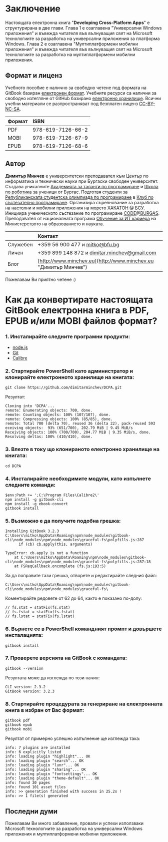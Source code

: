 # Заключение

Настоящата електронна книга "**Developing Cross-Platform Apps**" е структурирана в две глави. Глава 1 е озаглавена "Универсални Windows приложения" и въвежда читателя във вълнуващия свят на Microsoft технологиите за разработка на универсални приложения за платформа Windows. Глава 2 е озаглавена "Mултиплатформени мобилни приложения" и въвежда читателя във вълнуващия свят на Microsoft технологиите за разработка на мултиплатформени мобилни приложения.

## Формат и лиценз

Учебното пособие е налично за свободно четене под формата на GitBook базиран [електронен формат](https://dimitar-minchev.gitbook.io/developing-cross-platform-apps/). Учебните ресурси са налични за свободно изтегляне от GitHub базирано [електронно хранилище](https://github.com/dimitarminchev/DCPA/). Всични учебни материали се разпространяват под безплатен лиценз [CC-BY-NC-SA](https://creativecommons.org/licenses/by-nc-sa/4.0/).

| Формат | ISBN |
| :--- | :--- |
| PDF | 978-619-7126-66-2 |
| MOBI | 978-619-7126-67-9 |
| EPUB | 978-619-7126-68-6 |

## Автор

**Димитър Минчев** е университетски преподавател към Център по информатика и технически науки при Бургаски свободен университет. Създава уникалните [Академията за таланти по програмиране](http://atp.bfu.bg/) и [Школа по роботика](http://robots.bfu.bg/) за ученици от Бургас. Подготвя студенти за [Републиканската студентска олимпиада по програмиране](http://www.bcpc.eu/) в [Клуб по състезателно програмиране](https://dev.bfu.bg/). Организира съревнование за разработка на настолни и мобилни приложения на морето [ХАКАТОН @ БСУ](https://dev.bfu.bg/hackathon/). Инициира ученическото състезание по програмиране [CODE@BURGAS](https://spoj.bfu.bg/). Преподавател от националната програма [Обучение за ИТ кариера](https://github.com/dimitarminchev/ITCareer) на Министерството на образованието и науката. 

|| Контакт |
| :--- | :--- |
| Служебен | +359 56 900 477 и [mitko@bfu.bg](http://www.minchev.eu/about/mitko@bfu.bg) |
| Личен | +359 899 148 872 и [dimitar.minchev@gmail.com](mailto:dimitar.minchev@gmail.com) |
| Блог | [http://www.minchev.eu](http://www.minchev.eu "Димитър Минчев") |

Пожелавам Ви приятно четене :)

# Как да конвертирате настоящата GitBook електронна книга в PDF, EPUB и/или MOBI файлов формат?

### 1. Инсталирайте следните програмни продукти:

- [node.js](https://nodejs.org/en/download/)
- [Git](https://git-scm.com/download/win)
- [Calibre](https://calibre-ebook.com/dist/win64)

### 2. Стартирайте PowerShell като администратор и клонирайте електронното хранилище на книгата:

```
git clone https://github.com/dimitarminchev/DCPA.git
```

Резултат:

```
Cloning into 'DCPA'...
remote: Enumerating objects: 700, done.
remote: Counting objects: 100% (107/107), done.
remote: Compressing objects: 100% (85/85), done.
remote: Total 700 (delta 70), reused 36 (delta 22), pack-reused 593 eceiving objects:  93% (651/700), 202.79 MiB | 9.45 MiB/s
Receiving objects: 100% (700/700), 204.77 MiB | 9.35 MiB/s, done.
Resolving deltas: 100% (410/410), done.
```

### 3. Влезте в току що клонираното електронно хранилище на книгата: 

```
cd DCPA
```

### 4. Инсталирайте необходимите модули, като изпълнете следните команди:

```
$env:Path += ';C:\Program Files\Calibre2\'
npm install -g gitbook-cli
npm install -g ebook-convert 
gitbook install
```

### 5. Възможно е да получите подобна грешка:

```
Installing GitBook 3.2.3
C:\Users\mitko\AppData\Roaming\npm\node_modules\gitbook-cli\node_modules\npm\node_modules\graceful-fs\polyfills.js:287
      if (cb) cb.apply(this, arguments)

TypeError: cb.apply is not a function
    at C:\Users\mitko\AppData\Roaming\npm\node_modules\gitbook-cli\node_modules\npm\node_modules\graceful-fs\polyfills.js:287:18
    at FSReqCallback.oncomplete (fs.js:193:5)
```

За да поправите тази грешка, отворете и редактирайте следния файл:

```
C:\Users\mitko\AppData\Roaming\npm\node_modules\gitbook-cli\node_modules\npm\node_modules\graceful-fs\
```

Коментирайте редовете от 62 до 64, както е показано по-долу:

```
// fs.stat = statFix(fs.stat)
// fs.fstat = statFix(fs.fstat)
// fs.lstat = statFix(fs.lstat)
```
 
### 6. Върнете се в PowerShell командният промпт и довършете инсталацията:

```
gitbook install
```

### 7. Проверете версията на GitBook с командата:

```
gitbook --version
```

Резултата може да изглежда по този начин:

```
CLI version: 2.3.2
GitBook version: 3.2.3
```

### 8. Стартирайте процедурата за генериране на електронната книга в избран от Вас формат:

```
gitbook pdf
gitbook epub
gitbook mobi
```

Резултат от примерно успешно изпълнение ще изглежда така:
```
info: 7 plugins are installed
info: 6 explicitly listed
info: loading plugin "highlight"... OK
info: loading plugin "search"... OK
info: loading plugin "lunr"... OK
info: loading plugin "sharing"... OK
info: loading plugin "fontsettings"... OK
info: loading plugin "theme-default"... OK
info: found 30 pages
info: found 101 asset files
info: >> generation finished with success in 25.2s !
info: >> 1 file(s) generated
```

## Последни думи

Пожелавам Ви много забавление, провали и успехи използваки Microsoft технологиите за разработка на универсални Windows приложения и мултиплатформени мобилни приложения.